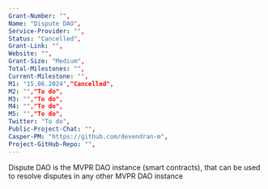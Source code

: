 ```yaml
---
Grant-Number: "",
Name: "Dispute DAO",
Service-Provider: "",
Status: "Cancelled",
Grant-Link: "",
Website: "",
Grant-Size: "Medium",
Total-Milestones: "",
Current-Milestone: "",
M1: "15.06.2024","Cancelled",
M2: "","To do",
M3: "","To do",
M4: "","To do",
M5: "","To do",
Twitter: "To do",
Public-Project-Chat: "",
Casper-PM: "https://github.com/devendran-m",
Project-GitHub-Repo: "",
---
```

<!--lang:en--> 
Dispute DAO is the MVPR DAO instance (smart contracts), that can be used to resolve disputes in any other MVPR DAO instance
<!--lang:es--] 
<!--lang:de--] 
<!--lang:fr--] 
<!--lang:pl--] 
<!--lang:uk--] 
[!--lang:*-->  
